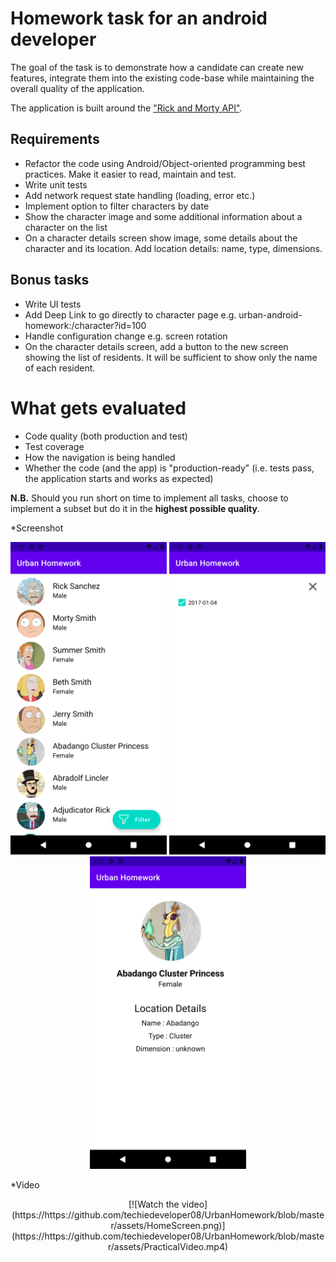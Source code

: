 # Homework task for an android developer 
The goal of the task is to demonstrate how a candidate can create new features, integrate them into the existing code-base while maintaining the overall quality of the application.

The application is built around the ["Rick and Morty API"](https://rickandmortyapi.com/documentation). 

## Requirements
- Refactor the code using Android/Object-oriented programming best practices. Make it easier to read, maintain and test.
- Write unit tests
- Add network request state handling (loading, error etc.)
- Implement option to filter characters by date
- Show the character image and some additional information about a character on the list
- On a character details screen show image, some details about the character and its location. Add location details: name, type, dimensions.

## Bonus tasks
- Write UI tests
- Add Deep Link to go directly to character page e.g. urban-android-homework:/character?id=100
- Handle configuration change e.g. screen rotation
- On the character details screen, add a button to the new screen showing the list of residents. It will be sufficient to show only the name of each resident.

# What gets evaluated
- Code quality (both production and test)
- Test coverage
- How the navigation is being handled
- Whether the code (and the app) is "production-ready" (i.e. tests pass, the application starts and works as expected)

**N.B.** Should you run short on time to implement all tasks, choose to
implement a subset but do it in the **highest possible quality**.

*Screenshot

<p align="center">
<img src="https://github.com/techiedeveloper08/UrbanHomework/blob/master/assets/HomeScreen.png" width="250"/>
<img src="https://github.com/techiedeveloper08/UrbanHomework/blob/master/assets/FilterScreen.png" width="250"/>
<img src="https://github.com/techiedeveloper08/UrbanHomework/blob/master/assets/DetailScreen.png" width="250"/>
</p>

*Video

<p align="center">
[![Watch the video](https://https://github.com/techiedeveloper08/UrbanHomework/blob/master/assets/HomeScreen.png)](https://https://github.com/techiedeveloper08/UrbanHomework/blob/master/assets/PracticalVideo.mp4)
</p>

